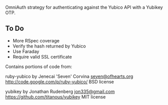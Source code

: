 OmniAuth strategy for authenticating against the Yubico API with a Yubikey OTP.

To Do
-----

* More RSpec coverage
* Verify the hash returned by Yubico
* Use Faraday
* Require valid SSL certificate


Contains portions of code from:

ruby-yubico
by Jenecai 'Seven' Corvina <seven@ofhearts.org>
http://code.google.com/p/ruby-yubico/
BSD license

yubikey
by Jonathan Rudenberg <jon335@gmail.com>
https://github.com/titanous/yubikey
MIT license
